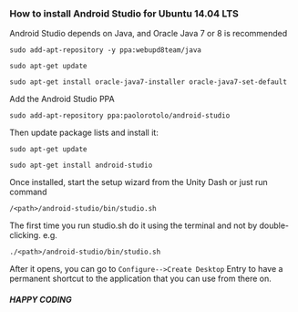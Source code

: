 ### How to install Android Studio for Ubuntu 14.04 LTS

Android Studio depends on Java, and Oracle Java 7 or 8 is recommended

    sudo add-apt-repository -y ppa:webupd8team/java

    sudo apt-get update

    sudo apt-get install oracle-java7-installer oracle-java7-set-default

Add the Android Studio PPA

    sudo add-apt-repository ppa:paolorotolo/android-studio

Then update package lists and install it:

    sudo apt-get update

    sudo apt-get install android-studio

Once installed, start the setup wizard from the Unity Dash or just run command

    /<path>/android-studio/bin/studio.sh
    
The first time you run studio.sh do it using the terminal and not by double-clicking. e.g.       

    ./<path>/android-studio/bin/studio.sh

After it opens, you can go to ``Configure-->Create Desktop`` Entry to have a permanent shortcut to the application that you can use from there on.

##### HAPPY CODING